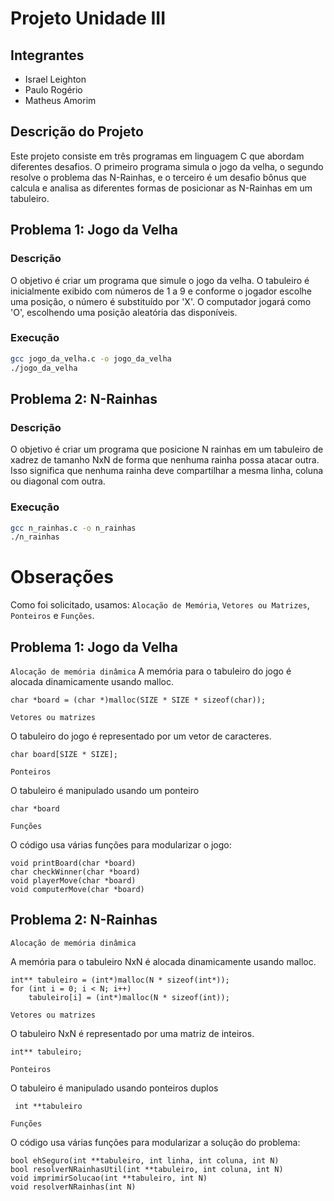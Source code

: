 # Projeto Unidade III

## Integrantes
- Israel Leighton
- Paulo Rogério
- Matheus Amorim

## Descrição do Projeto

Este projeto consiste em três programas em linguagem C que abordam diferentes desafios. O primeiro programa simula o jogo da velha, o segundo resolve o problema das N-Rainhas, e o terceiro é um desafio bônus que calcula e analisa as diferentes formas de posicionar as N-Rainhas em um tabuleiro.

## Problema 1: Jogo da Velha

### Descrição

O objetivo é criar um programa que simule o jogo da velha. O tabuleiro é inicialmente exibido com números de 1 a 9 e conforme o jogador escolhe uma posição, o número é substituído por 'X'. O computador jogará como 'O', escolhendo uma posição aleatória das disponíveis.

### Execução

```bash
gcc jogo_da_velha.c -o jogo_da_velha
./jogo_da_velha
```

## Problema 2: N-Rainhas

### Descrição

O objetivo é criar um programa que posicione N rainhas em um tabuleiro de xadrez de tamanho NxN de forma que nenhuma rainha possa atacar outra. Isso significa que nenhuma rainha deve compartilhar a mesma linha, coluna ou diagonal com outra.

### Execução

```bash 
gcc n_rainhas.c -o n_rainhas
./n_rainhas
```


# Obserações

Como foi solicitado, usamos: `Alocação de Memória`, `Vetores ou Matrizes`, `Ponteiros` e `Funções`.

## Problema 1: Jogo da Velha

``Alocação de memória dinâmica``
A memória para o tabuleiro do jogo é alocada dinamicamente usando malloc.

```
char *board = (char *)malloc(SIZE * SIZE * sizeof(char));
```

``Vetores ou matrizes``

O tabuleiro do jogo é representado por um vetor de caracteres.

```
char board[SIZE * SIZE];
```

``Ponteiros``

O tabuleiro é manipulado usando um ponteiro 
```
char *board
```
``Funções``

O código usa várias funções para modularizar o jogo:

```
void printBoard(char *board)
char checkWinner(char *board)
void playerMove(char *board)
void computerMove(char *board)
```

## Problema 2: N-Rainhas

``Alocação de memória dinâmica``

A memória para o tabuleiro NxN é alocada dinamicamente usando malloc.

```
int** tabuleiro = (int*)malloc(N * sizeof(int*));
for (int i = 0; i < N; i++)
    tabuleiro[i] = (int*)malloc(N * sizeof(int));
```

``Vetores ou matrizes``

O tabuleiro NxN é representado por uma matriz de inteiros.

```
int** tabuleiro;
```

``Ponteiros``

O tabuleiro é manipulado usando ponteiros duplos
```
 int **tabuleiro
```
``Funções``

O código usa várias funções para modularizar a solução do problema:

```
bool ehSeguro(int **tabuleiro, int linha, int coluna, int N)
bool resolverNRainhasUtil(int **tabuleiro, int coluna, int N)
void imprimirSolucao(int **tabuleiro, int N)
void resolverNRainhas(int N)
```
